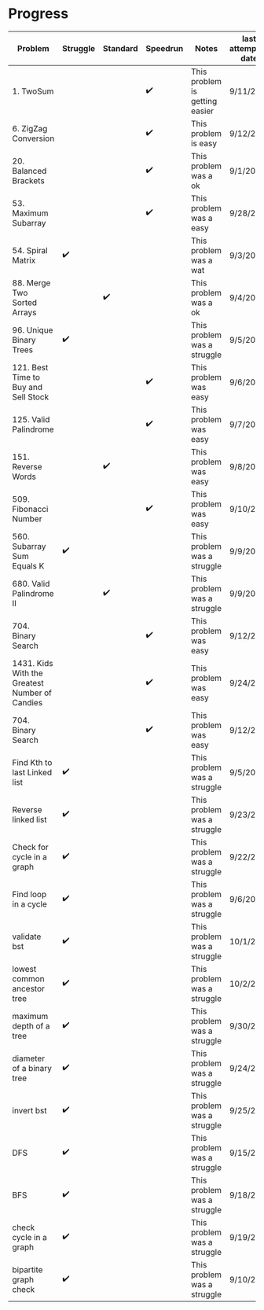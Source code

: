 #       Progress
| Problem                 | Struggle    | Standard  | Speedrun | Notes |last attempted date|
| ---                     | ---         | ---       | ---      | ---   |  ---     |
| 1. TwoSum |             |       |   ✔️   | This problem is getting easier|    9/11/20         |
| 6. ZigZag Conversion |             |       |   ✔️   | This problem is easy|    9/12/20         |
| 20. Balanced Brackets |            |       |    ✔️  | This problem was a ok|  9/1/20     |
| 53. Maximum Subarray |            |       |    ✔️  | This problem was a easy|  9/28/20    |
| 54. Spiral Matrix |       ✔️      |       |      | This problem was a wat|    9/3/20      |
| 88. Merge Two Sorted Arrays |             |   ✔️    |      | This problem was a ok| 9/4/20        |
| 96. Unique Binary Trees  |      ✔️       |       |      | This problem was a struggle|   9/5/20       |
| 121. Best Time to Buy and Sell Stock |             |       |   ✔️   | This problem was easy|  9/6/20     |
| 125. Valid Palindrome  |            |       |   ✔️   | This problem was easy| 9/7/20      |   
| 151. Reverse Words  |            |   ✔️    |      | This problem was easy|  9/8/20      |
| 509. Fibonacci Number |            |       |   ✔️   | This problem was easy|  9/10/20      |
| 560. Subarray Sum Equals K  |   ✔️         |       |      | This problem was a struggle|  9/9/20      |
| 680. Valid Palindrome II |             |    ✔️   |      | This problem was a struggle|  9/9/20      |
| 704. Binary Search |             |       |  ✔️    | This problem was easy|  9/12/20      |
|1431. Kids With the Greatest Number of Candies |             |       |   ✔️   | This problem was easy|  9/24/20|
| 704. Binary Search |             |       |  ✔️    | This problem was easy|  9/12/20      |
| Find Kth to last Linked list| ✔️ | |      | This problem was a struggle|   9/5/20       |
| Reverse linked list| ✔️ | |      | This problem was a struggle|   9/23/20       |
| Check for cycle in a graph| ✔️ | |      | This problem was a struggle|   9/22/20       |
| Find loop in a cycle| ✔️ | |      | This problem was a struggle|   9/6/20       |
| validate bst|   ✔️ |  |      | This problem was a struggle|   10/1/20       |
| lowest common ancestor tree |  ✔️ |  |      | This problem was a struggle|   10/2/20       |
| maximum depth of a tree | ✔️ |  |      | This problem was a struggle|   9/30/20       |
| diameter of a binary tree | ✔️ |  |      | This problem was a struggle|   9/24/20       |
| invert bst| ✔️ |  |      | This problem was a struggle|   9/25/20       |
| DFS | ✔️ |  |      | This problem was a struggle|   9/15/20       |
| BFS | ✔️ |  |      | This problem was a struggle|   9/18/20       |
| check cycle in a graph| ✔️ |  |      | This problem was a struggle|   9/19/20       |
| bipartite graph check| ✔️ |   |      | This problem was a struggle|   9/10/20       |



     
